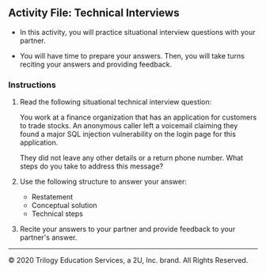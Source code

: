 ## Activity File: Technical Interviews

- In this activity, you will practice situational interview questions with your partner.

- You will have time to prepare your answers. Then, you will take turns reciting your answers and providing feedback. 

### Instructions

1.  Read the following situational technical interview question:

       You work at a finance organization that has an application for customers to trade stocks.  An anonymous caller left a voicemail claiming they found a major SQL injection vulnerability on the login page for this application. 
      
       They did not leave any other details or a return phone number. What steps do you take to address this message? 
   
2. Use the following structure to answer your answer:
 
   - Restatement
   - Conceptual solution
   - Technical steps
  
3. Recite your answers to your partner and provide feedback to your partner's answer. 

---

© 2020 Trilogy Education Services, a 2U, Inc. brand. All Rights Reserved.  
